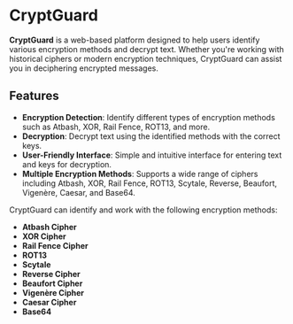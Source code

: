 # CryptGuard

**CryptGuard** is a web-based platform designed to help users identify various encryption methods and decrypt text. Whether you're working with historical ciphers or modern encryption techniques, CryptGuard can assist you in deciphering encrypted messages.

## Features

- **Encryption Detection**: Identify different types of encryption methods such as Atbash, XOR, Rail Fence, ROT13, and more.
- **Decryption**: Decrypt text using the identified methods with the correct keys.
- **User-Friendly Interface**: Simple and intuitive interface for entering text and keys for decryption.
- **Multiple Encryption Methods**: Supports a wide range of ciphers including Atbash, XOR, Rail Fence, ROT13, Scytale, Reverse, Beaufort, Vigenère, Caesar, and Base64.

CryptGuard can identify and work with the following encryption methods:

- **Atbash Cipher**
- **XOR Cipher**
- **Rail Fence Cipher**
- **ROT13**
- **Scytale**
- **Reverse Cipher**
- **Beaufort Cipher**
- **Vigenère Cipher**
- **Caesar Cipher**
- **Base64**
